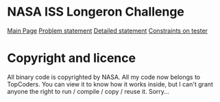 NASA ISS Longeron Challenge
===========================


[Main Page][main]
[Problem statement][details]
[Detailed statement][full]
[Constraints on tester][constraints]

[main]:http://www.topcoder.com/iss/
[details]:http://community.topcoder.com/longcontest/?module=ViewProblemStatement&compid=27068&rd=15520
[full]:http://community.topcoder.com/longcontest/?module=ViewProblemStatement&rd=15520&pm=12122
[constraints]:http://www.topcoder.com/contest/problem/ISS/manual.html

Copyright and licence
===

All binary code is copyrighted by NASA. All my code now belongs to TopCoders. You can view it to know how it works inside, but I can't grant anyone the right to run / compile / copy / reuse it. Sorry...
